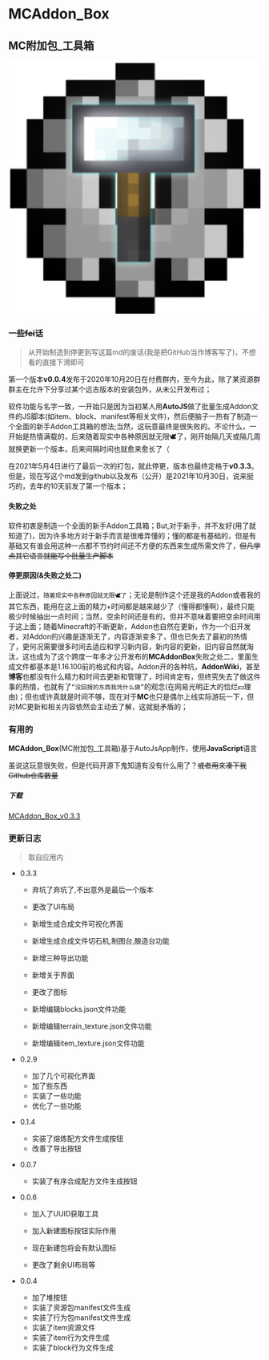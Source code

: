 # MCAddon_Box

## MC附加包_工具箱

![pack_icon](./res/logo.png)

### 一些~~fei~~话

> 从开始制造到停更到写这篇md的废话(我是把GitHub当作博客写了)，不想看的直接下滑即可

第一个版本**v0.0.4**发布于2020年10月20日在付费群内，至今为此，除了某资源群群主在允许下分享过某个远古版本的安装包外，从未公开发布过；

软件功能与名字一致，一开始只是因为当初某人用**AutoJS**做了批量生成Addon文件的JS脚本(如item、block、manifest等相关文件)，然后便脑子一热有了制造一个全面的新手Addon工具箱的想法;当然，这玩意最终是很失败的。不论什么，一开始是热情满载的，后来随着现实中各种原因就无限🕊了，刚开始隔几天或隔几周就换更新一个版本，后来间隔时间也就愈来愈长了（

在2021年5月4日进行了最后一次的打包，就此停更，版本也最终定格于**v0.3.3**。但是，现在写这个md发到github以及发布（公开）是2021年10月30日，说来挺巧的，去年的10天前发了第一个版本；

#### 失败之处

软件初衷是制造一个全面的新手Addon工具箱；But,对于新手，并不友好(用了就知道了)，因为许多地方对于新手而言是很难弄懂的；懂的都是有基础的，但是有基础又有谁会用这种一点都不节约时间还不方便的东西来生成所需文件了，~~但凡学点其它语言就能写个批量生产脚本~~

#### 停更原因(&失败之处二)

上面说过，``随着现实中各种原因就无限🕊了``；无论是制作这个还是我的Addon或者我的其它东西，能用在这上面的精力+时间都是越来越少了（懂得都懂啊），最终只能极少时候抽出一点时间；当然，空余时间还是有的，但并不意味着要把空余时间用于这上面；随着Minecraft的不断更新，Addon也自然在更新，作为一个旧开发者，对Addon的兴趣是逐渐无了，内容逐渐变多了，但也已失去了最初的热情了，更何况需要很多时间去适应和学习新内容，新内容的更新，旧内容自然就淘汰，这也成为了这个跨度一年多才公开发布的**MCAddonBox**失败之处二，里面生成文件都基本是1.16.100前的格式和内容。Addon开的各种坑，**AddonWiki**，甚至**博客**也都没有什么精力和时间去更新和管理了，时间肯定有，但终究失去了做这件事的热情，也就有了`“没回报的东西我凭什么做”`的观念(在网易光明正大的恰烂💴理由)；但也或许真就是时间不够，现在对于**MC**也只是偶尔上线实际游玩一下，但对MC更新和相关内容依然会主动去了解，这就挺矛盾的；

### 有用的

**MCAddon_Box**(MC附加包_工具箱)基于AutoJsApp制作，使用**JavaScript**语言

虽说这玩意很失败，但是代码开源下鬼知道有没有什么用了？~~或者用来凑下我Github仓库数量~~

##### 下载

[MCAddon_Box_v0.3.3](./build/MCAddon_Box_v0.3.3.apk)

### 更新日志

> 取自应用内

+ 0.3.3
  + 弃坑了弃坑了,不出意外是最后一个版本
  + 更改了UI布局

  + 新增生成合成文件可视化界面

  + 新增生成合成文件切石机,制图台,酿造台功能

  + 新增三种导出功能

  + 新增关于界面
  + 更改了图标
  + 新增编辑blocks.json文件功能

  + 新增编辑terrain_texture.json文件功能

  + 新增编辑item_texture.json文件功能

+ 0.2.9
  + 加了几个可视化界面
  + 加了些东西
  + 实装了一些功能
  + 优化了一些功能

+ 0.1.4
  + 实装了熔炼配方文件生成按钮
  + 改善了导出按钮

+ 0.0.7
  + 实装了有序合成配方文件生成按钮

+ 0.0.6
  + 加入了UUID获取工具

  + 加入新建图标按钮实际作用
  + 现在新建包将会有默认图标
  + 更改了剩余UI布局等

+ 0.0.4
  + 加了堆按钮
  + 实装了资源包manifest文件生成
  + 实装了行为包manifest文件生成
  + 实装了item资源文件
  + 实装了item行为文件生成
  + 实装了block行为文件生成